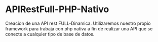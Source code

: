 # APIRestFull-PHP-Nativo

Creacion de una API rest FULL-Dinamica.
Utilizaremos nuestro propio framework para trabaja con php nativa a fin de realizar una API que se conecte a cualquier tipo de base de datos.
